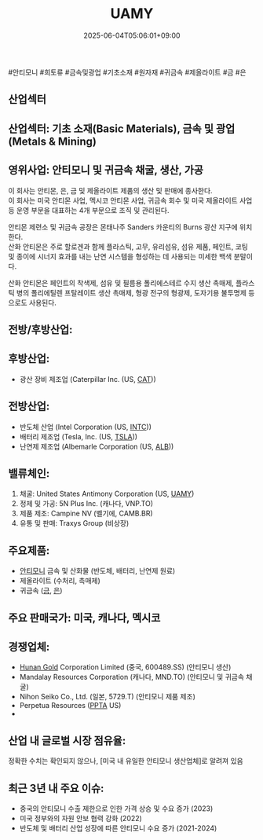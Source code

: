 ﻿---
title: "UAMY"
date: 2025-06-04T05:06:01+09:00
lastmod: 2025-06-04T05:06:01+09:00
type: docs
sidebar:
  open: true
weight: 901
---
<div style="display:none">
  <meta property="article:published_time" content="2025-06-03T20:06:01Z" />
  <meta property="article:modified_time" content="2025-06-03T20:06:01Z" />
</div>
#안티모니 #희토류 #금속및광업 #기초소재 #원자재 #귀금속 #제올라이트 #금 #은 

## 산업섹터

## 산업섹터: 기초 소재(Basic Materials), 금속 및 광업(Metals & Mining)

## 영위사업: 안티모니 및 귀금속 채굴, 생산, 가공

이 회사는 안티몬, 은, 금 및 제올라이트 제품의 생산 및 판매에 종사한다.  
이 회사는 미국 안티몬 사업, 멕시코 안티몬 사업, 귀금속 회수 및 미국 제올라이트 사업 등 운영 부문을 대표하는 4개 부문으로 조직 및 관리된다.  
  
안티몬 제련소 및 귀금속 공장은 몬태나주 Sanders 카운티의 Burns 광산 지구에 위치한다.  
산화 안티몬은 주로 할로겐과 함께 플라스틱, 고무, 유리섬유, 섬유 제품, 페인트, 코팅 및 종이에 시너지 효과를 내는 난연 시스템을 형성하는 데 사용되는 미세한 백색 분말이다.  
  
산화 안티몬은 페인트의 착색제, 섬유 및 필름용 폴리에스테르 수지 생산 촉매제, 플라스틱 병의 폴리에틸렌 프탈레이트 생산 촉매제, 형광 전구의 형광제, 도자기용 불투명제 등으로도 사용된다.

## 전방/후방산업:  

## 후방산업: 

- 광산 장비 제조업 (Caterpillar Inc. (US, [CAT](/company-analysis/cat/)))  

## 전방산업:

- 반도체 산업 (Intel Corporation (US, [INTC](/company-analysis/intc/)))
- 배터리 제조업 (Tesla, Inc. (US, [TSLA](/company-analysis/tsla/)))
- 난연제 제조업 (Albemarle Corporation (US, [ALB](/company-analysis/alb/)))

## 밸류체인:

1. 채굴: United States Antimony Corporation (US, [UAMY](/company-analysis/uamy/))
2. 정제 및 가공: 5N Plus Inc. (캐나다, VNP.TO)
3. 제품 제조: Campine NV (벨기에, CAMB.BR)
4. 유통 및 판매: Traxys Group (비상장)

## 주요제품:

- [안티모니](/industry-study/안티모니/) 금속 및 산화물 (반도체, 배터리, 난연제 원료)
- 제올라이트 (수처리, 촉매제)
- 귀금속 ([금](/industry-study/2산업원자재-산업1비철금속-비철금속-귀금속금/), [은](/industry-study/은/))

## 주요 판매국가: 미국, 캐나다, 멕시코

## 경쟁업체:

- [Hunan Gold](/company-analysis/hunan-gold/) Corporation Limited (중국, 600489.SS) (안티모니 생산)
- Mandalay Resources Corporation (캐나다, MND.TO) (안티모니 및 귀금속 채굴)
- Nihon Seiko Co., Ltd. (일본, 5729.T) (안티모니 제품 제조)
- Perpetua Resources ([PPTA](/company-analysis/ppta/) US)
- 

## 산업 내 글로벌 시장 점유율: 

정확한 수치는 확인되지 않으나, [미국 내 유일한 안티모니 생산업체]로 알려져 있음

## 최근 3년 내 주요 이슈:

- 중국의 안티모니 수출 제한으로 인한 가격 상승 및 수요 증가 (2023)
- 미국 정부와의 자원 안보 협력 강화 (2022)
- 반도체 및 배터리 산업 성장에 따른 안티모니 수요 증가 (2021-2024)
